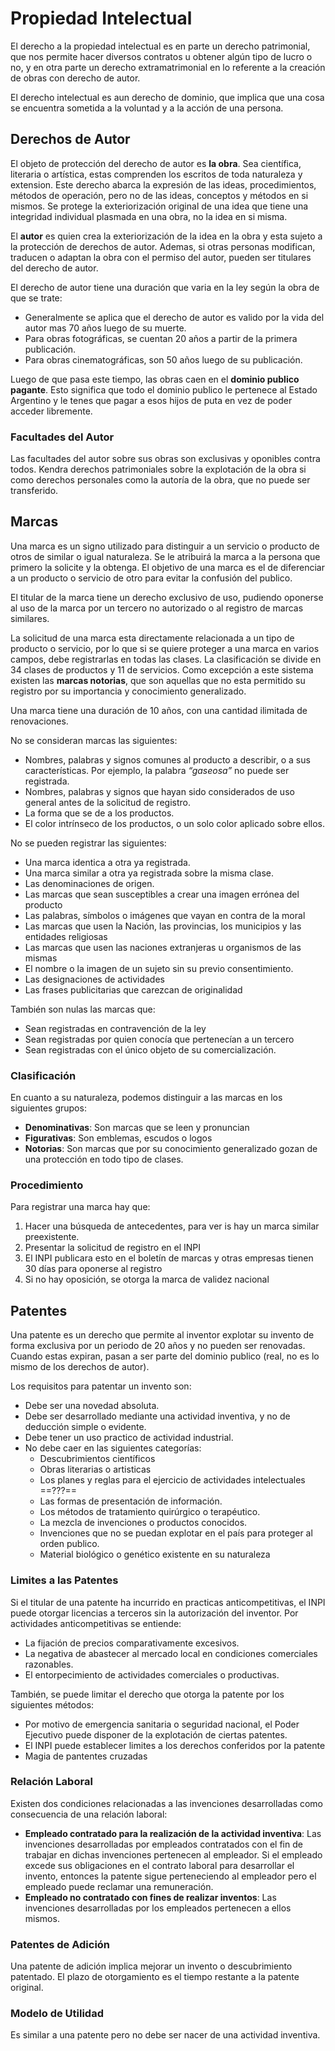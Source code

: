 # Propiedad Intelectual

El derecho a la propiedad intelectual es en parte un derecho patrimonial, que nos permite hacer diversos contratos u obtener algún tipo de lucro o no, y en otra parte un derecho extramatrimonial en lo referente a la creación de obras con derecho de autor.

El derecho intelectual es aun derecho de dominio, que implica que una cosa se encuentra sometida a la voluntad y a la acción de una persona.

## Derechos de Autor

El objeto de protección del derecho de autor es **la obra**. Sea científica, literaria o artística, estas comprenden los escritos de toda naturaleza y extension. Este derecho abarca la expresión de las ideas, procedimientos, métodos de operación, pero no de las ideas, conceptos y métodos en si mismos. Se protege la exteriorización original de una idea que tiene una integridad individual plasmada en una obra, no la idea en si misma.

El **autor** es quien crea la exteriorización de la idea en la obra y esta sujeto a la protección de derechos de autor. Ademas, si otras personas modifican, traducen o adaptan la obra con el permiso del autor, pueden ser titulares del derecho de autor.

El derecho de autor tiene una duración que varia en la ley según la obra de que se trate:

- Generalmente se aplica que el derecho de autor es valido por la vida del autor mas 70 años luego de su muerte.
- Para obras fotográficas, se cuentan 20 años a partir de la primera publicación.
- Para obras cinematográficas, son 50 años luego de su publicación.

Luego de que pasa este tiempo, las obras caen en el **dominio publico pagante**. Esto significa que todo el dominio publico le pertenece al Estado Argentino y le tenes que pagar a esos hijos de puta en vez de poder acceder libremente.

### Facultades del Autor

Las facultades del autor sobre sus obras son exclusivas y oponibles contra todos. Kendra derechos patrimoniales sobre la explotación de la obra si como derechos personales como la autoría de la obra, que no puede ser transferido.

## Marcas

Una marca es un signo utilizado para distinguir a un servicio o producto de otros de similar o igual naturaleza. Se le atribuirá la marca a la persona que primero la solicite y la obtenga. El objetivo de una marca es el de diferenciar a un producto o servicio de otro para evitar la confusión del publico.

El titular de la marca tiene un derecho exclusivo de uso, pudiendo oponerse al uso de la marca por un tercero no autorizado o al registro de marcas similares.

La solicitud de una marca esta directamente relacionada a un tipo de producto o servicio, por lo que si se quiere proteger a una marca en varios campos, debe registrarlas en todas las clases. La clasificación se divide en 34 clases de productos y 11 de servicios. Como excepción a este sistema existen las **marcas notorias**, que son aquellas que no esta permitido su registro por su importancia y conocimiento generalizado.

Una marca tiene una duración de 10 años, con una cantidad ilimitada de renovaciones.

No se consideran marcas las siguientes:

- Nombres, palabras y signos comunes al producto a describir, o a sus características. Por ejemplo, la palabra *“gaseosa”* no puede ser registrada.
- Nombres, palabras y signos que hayan sido considerados de uso general antes de la solicitud de registro.
- La forma que se de a los productos.
- El color intrínseco de los productos, o un solo color aplicado sobre ellos.

No se pueden registrar las siguientes:

- Una marca identica a otra ya registrada.
- Una marca similar a otra ya registrada sobre la misma clase.
- Las denominaciones de origen.
- Las marcas que sean susceptibles a crear una imagen errónea del producto
- Las palabras, símbolos o imágenes que vayan en contra de la moral
- Las marcas que usen la Nación, las provincias, los municipios y las entidades religiosas
- Las marcas que usen las naciones extranjeras u organismos de las mismas
- El nombre o la imagen de un sujeto sin su previo consentimiento.
- Las designaciones de actividades
- Las frases publicitarias que carezcan de originalidad

También son nulas las marcas que:

- Sean registradas en contravención de la ley
- Sean registradas por quien conocía que pertenecían a un tercero
- Sean registradas con el único objeto de su comercialización.

### Clasificación

En cuanto a su naturaleza, podemos distinguir a las marcas en los siguientes grupos:

- **Denominativas**: Son marcas que se leen y pronuncian
- **Figurativas**: Son emblemas, escudos o logos
- **Notorias**: Son marcas que por su conocimiento generalizado gozan de una protección en todo tipo de clases.

### Procedimiento

Para registrar una marca hay que:

1. Hacer una búsqueda de antecedentes, para ver is hay un marca similar preexistente.
2. Presentar la solicitud de registro en el INPI
3. El INPI publicara esto en el boletín de marcas y otras empresas tienen 30 días para oponerse al registro
4. Si no hay oposición, se otorga la marca de validez nacional

## Patentes

Una patente es un derecho que permite al inventor explotar su invento de forma exclusiva por un periodo de 20 años y no pueden ser renovadas. Cuando estas expiran, pasan a ser parte del dominio publico (real, no es lo mismo de los derechos de autor).

Los requisitos para patentar un invento son:

- Debe ser una novedad absoluta.
- Debe ser desarrollado mediante una actividad inventiva, y no de deducción simple o evidente.
- Debe tener un uso practico de actividad industrial.
- No debe caer en las siguientes categorías:
  - Descubrimientos científicos
  - Obras literarias o artisticas
  -  Los planes y reglas para el ejercicio de actividades intelectuales ==???==
  - Las formas de presentación de información.
  - Los métodos de tratamiento quirúrgico o terapéutico.
  - La mezcla de invenciones o productos conocidos.
  - Invenciones que no se puedan explotar en el país para proteger al orden publico.
  - Material biológico o genético existente en su naturaleza

### Limites a las Patentes

Si el titular de una patente ha incurrido en practicas anticompetitivas, el INPI puede otorgar licencias a terceros sin la autorización del inventor. Por actividades anticompetitivas se entiende:

- La fijación de precios comparativamente excesivos.
- La negativa de abastecer al mercado local en condiciones comerciales razonables.
- El entorpecimiento de actividades comerciales o productivas.

También, se puede limitar el derecho que otorga la patente por los siguientes métodos:

- Por motivo de emergencia sanitaria o seguridad nacional, el Poder Ejecutivo puede disponer de la explotación de ciertas patentes.
- El INPI puede establecer limites a los derechos conferidos por la patente
- Magia de pantentes cruzadas

### Relación Laboral

Existen dos condiciones relacionadas a las invenciones desarrolladas como consecuencia de una relación laboral:

- **Empleado contratado para la realización de la actividad inventiva**: Las invenciones desarrolladas por empleados contratados con el fin de trabajar en dichas invenciones pertenecen al empleador. Si el empleado excede sus obligaciones en el contrato laboral para desarrollar el invento, entonces la patente sigue perteneciendo al empleador pero el empleado puede reclamar una remuneración.
- **Empleado no contratado con fines de realizar inventos**: Las invenciones desarrolladas por los empleados pertenecen a ellos mismos.

### Patentes de Adición

Una patente de adición implica mejorar un invento o descubrimiento patentado. El plazo de otorgamiento es el tiempo restante a la patente original.

### Modelo de Utilidad

Es similar a una patente pero no debe ser nacer de una actividad inventiva.
